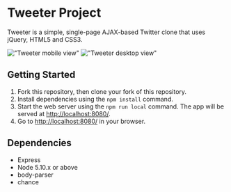 # Tweeter Project

Tweeter is a simple, single-page AJAX-based Twitter clone that uses jQuery, HTML5 and CSS3. 

!["Tweeter mobile view"](/Users/kourtneyhuget/lighthouse/w4/tweeter/docs/tweeter-desktop.gif)
!["Tweeter desktop view"](/Users/kourtneyhuget/lighthouse/w4/tweeter/docs/tweeter-mobile.gif)

## Getting Started

1. Fork this repository, then clone your fork of this repository.
2. Install dependencies using the `npm install` command.
3. Start the web server using the `npm run local` command. The app will be served at <http://localhost:8080/>.
4. Go to <http://localhost:8080/> in your browser.

## Dependencies

- Express
- Node 5.10.x or above
- body-parser
- chance
